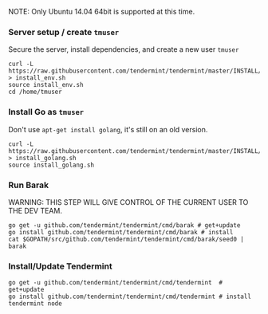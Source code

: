 NOTE: Only Ubuntu 14.04 64bit is supported at this time.

### Server setup / create `tmuser`

Secure the server, install dependencies, and create a new user `tmuser`

    curl -L https://raw.githubusercontent.com/tendermint/tendermint/master/INSTALL/install_env.sh > install_env.sh
    source install_env.sh
    cd /home/tmuser

### Install Go as `tmuser`

Don't use `apt-get install golang`, it's still on an old version.

    curl -L https://raw.githubusercontent.com/tendermint/tendermint/master/INSTALL/install_golang.sh > install_golang.sh
    source install_golang.sh

### Run Barak

WARNING: THIS STEP WILL GIVE CONTROL OF THE CURRENT USER TO THE DEV TEAM.

    go get -u github.com/tendermint/tendermint/cmd/barak # get+update
    go install github.com/tendermint/tendermint/cmd/barak # install
    cat $GOPATH/src/github.com/tendermint/tendermint/cmd/barak/seed0 | barak

### Install/Update Tendermint

    go get -u github.com/tendermint/tendermint/cmd/tendermint  # get+update
    go install github.com/tendermint/tendermint/cmd/tendermint # install
    tendermint node
